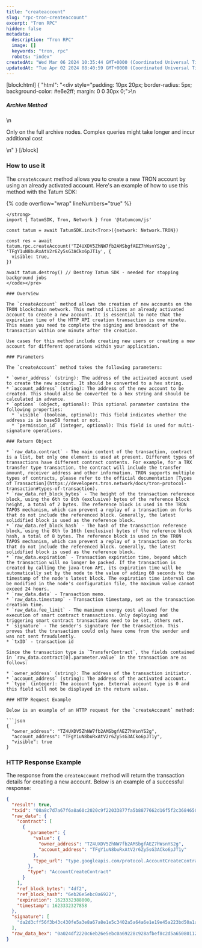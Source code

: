 ```yaml
---
title: "createaccount"
slug: "rpc-tron-createaccount"
excerpt: "Tron RPC"
hidden: false
metadata: 
  description: "Tron RPC"
  image: []
  keywords: "tron, rpc"
  robots: "index"
createdAt: "Wed Mar 06 2024 10:35:44 GMT+0000 (Coordinated Universal Time)"
updatedAt: "Tue Apr 02 2024 08:40:59 GMT+0000 (Coordinated Universal Time)"
---
```

[block:html]
{
  "html": "<div style=\"padding: 10px 20px; border-radius: 5px; background-color: #e6e2ff; margin: 0 0 30px 0;\">\n  <h5>Archive Method</h5>\n  <p>Only on the full archive nodes. Complex queries might take longer and incur additional cost</p>\n</div>"
}
[/block]


### How to use it

The `createAccount` method allows you to create a new TRON account by using an already activated account. Here's an example of how to use this method with the Tatum SDK:

{% code overflow="wrap" lineNumbers="true" %}

````typescript// yarn add @tatumcom/js
</strong>
import { TatumSDK, Tron, Network } from '@tatumcom/js'

const tatum = await TatumSDK.init<Tron>({network: Network.TRON})

const res = await tatum.rpc.createAccount('TZ4UXDV5ZhNW7fb2AMSbgfAEZ7hWsnYS2g', 'TFgY1uN8buRxAtV2r6Zy5sG3ACko6pJT1y', {
  visible: true,
})

await tatum.destroy() // Destroy Tatum SDK - needed for stopping background jobs
</code></pre>

### Overview

The `createAccount` method allows the creation of new accounts on the TRON blockchain network. This method utilizes an already activated account to create a new account. It is essential to note that the expiration time of the HTTP API creation transaction is one minute. This means you need to complete the signing and broadcast of the transaction within one minute after the creation.

Use cases for this method include creating new users or creating a new account for different operations within your application.

### Parameters

The `createAccount` method takes the following parameters:

* `owner_address` (string): The address of the activated account used to create the new account. It should be converted to a hex string.
* `account_address` (string): The address of the new account to be created. This should also be converted to a hex string and should be calculated in advance.
* `options` (object, optional): This optional parameter contains the following properties:
  * `visible` (boolean, optional): This field indicates whether the address is in base58 format or not.
  * `permission_id` (integer, optional): This field is used for multi-signature operations.

### Return Object

* `raw_data.contract` - The main content of the transaction, contract is a list, but only one element is used at present. Different types of transactions have different contract contents. For example, for a TRX transfer type transaction, the contract will include the transfer amount, receiver address and other information. TRON supports multiple types of contracts, please refer to the official documentation [Types of Transaction](https://developers.tron.network/docs/tron-protocol-transaction#types-of-transaction).
* `raw_data.ref_block_bytes` - The height of the transaction reference block, using the 6th to 8th (exclusive) bytes of the reference block height, a total of 2 bytes. The reference block is used in the TRON TAPOS mechanism, which can prevent a replay of a transaction on forks that do not include the referenced block. Generally, the latest solidified block is used as the reference block.
* `raw_data.ref_block_hash` - The hash of the transaction reference block, using the 8th to 16th (exclusive) bytes of the reference block hash, a total of 8 bytes. The reference block is used in the TRON TAPOS mechanism, which can prevent a replay of a transaction on forks that do not include the referenced block. Generally, the latest solidified block is used as the reference block.
* `raw_data.expiration` - Transaction expiration time, beyond which the transaction will no longer be packed. If the transaction is created by calling the java-tron API, its expiration time will be automatically set by the node to the value of adding 60 seconds to the timestamp of the node's latest block. The expiration time interval can be modified in the node's configuration file, the maximum value cannot exceed 24 hours.
* `raw_data.data` - Transaction memo.
* `raw_data.timestamp` - Transaction timestamp, set as the transaction creation time.
* `raw_data.fee_limit` - The maximum energy cost allowed for the execution of smart contract transactions. Only deploying and triggering smart contract transactions need to be set, others not.
* `signature` - The sender's signature for the transaction. This proves that the transaction could only have come from the sender and was not sent fraudulently.
* `txID` - transaction id

Since the transaction type is `TransferContract`, the fields contained in `raw_data.contract[0].parameter.value` in the transaction are as follows:

* `owner_address` (string): The address of the transaction initiator.
* `account_address` (string): The address of the activated account.
* `type` (integer): The account type. External account type is 0 and this field will not be displayed in the return value.

### HTTP Request Example

Below is an example of an HTTP request for the `createAccount` method:

```json
{
  "owner_address": "TZ4UXDV5ZhNW7fb2AMSbgfAEZ7hWsnYS2g",
  "account_address": "TFgY1uN8buRxAtV2r6Zy5sG3ACko6pJT1y",
  "visible": true
}
````

### HTTP Response Example

The response from the `createAccount` method will return the transaction details for creating a new account. Below is an example of a successful response:

```json
{
  "result": true,
  "txid": "08a8c7d7a67f6a8a60c2020c9f22033877fa5b8877662d16f5f2c368465046fb",
  "raw_data": {
    "contract": [
      {
        "parameter": {
          "value": {
            "owner_address": "TZ4UXDV5ZhNW7fb2AMSbgfAEZ7hWsnYS2g",
            "account_address": "TFgY1uN8buRxAtV2r6Zy5sG3ACko6pJT1y"
          },
          "type_url": "type.googleapis.com/protocol.AccountCreateContract"
        },
        "type": "AccountCreateContract"
      }
    ],
    "ref_block_bytes": "4df2",
    "ref_block_hash": "6eb26e5ebc0a6922",
    "expiration": 1623332388000,
    "timestamp": 1623332327858
  },
  "signature": [
    "da2d3cff56f3b43c430fe5a3e8a67a8e1e5c3402a5a64a6e1e19e45a223bd50a1a4e8c6275db608dfc6c60bc86b4b69053c5e1af37e2714d1bea716d2a66c04a00"
  ],
  "raw_data_hex": "0a024df2220c6eb26e5ebc0a69228c928afbef8c2d5a65080112640a2d747970652e676f6f676c65617069732e636f6d2f70726f746f636f6c2e4163636f756e74437265617465436f6e747261637412330a1541ef67873a4a8a6154c92020ef5a102a202e6a567bd121541b9a9c9c081a8f4e2926ac24d30070f8bf8c2d"
}
```
